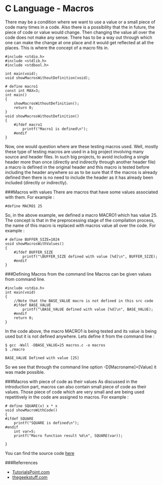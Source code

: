 C Language - Macros
=====================
There may be a condition where we want to use a value or a small piece of code many times in a code. Also there is a possibility that the in future, the piece of code or value would change. Then changing the value all over the code does not make any sense. There has to be a way out through which one can make the change at one place and it would get reflected at all the places. This is where the concept of a macro fits in.

```
#include <stdio.h>
#include <stdlib.h>
#include <stdbool.h>

int main(void);
void showMacrosWithoutDefinition(void);

# define macro1
const int MAX=3;
int main()
{
    showMacrosWithoutDefinition();
    return 0;
}
void showMacrosWithoutDefinition()
{
    #ifdef macro1
        printf("Macro1 is defined\n");
    #endif
}
```
Now, one would question where are these testing macros used. Well, mostly these type of testing macros are used in a big project involving many source and header files. In such big projects, to avoid including a single header more than once (directly and indirectly through another header file) a macro is defined in the original header and this macro is tested before including the header anywhere so as to be sure that if the macros is already defined then there is no need to include the header as it has already been included (directly or indirectly).

###Macros with values
There are macros that have some values associated with them. For example :
```
#define MACRO1 25
```
So, in the above example, we defined a macro MACRO1 which has value 25. The concept is that in the preprocessing stage of the compilation process, the name of this macro is replaced with macros value all over the code. For example :

```
# define BUFFER_SIZE=1024
void showMacrosWithValues()
{
    #ifdef BUFFER_SIZE
        printf("\BUFFER_SIZE defined with value [%d]\n", BUFFER_SIZE);
    #endif
}
```

###Defining Macros from the command line
Macros can be given values from command line.
```
#include <stdio.h>
int main(void)
{
    //Note that the BASE_VALUE macro is not defined in this src code
    #ifdef BASE_VALUE
        printf("\BASE_VALUE defined with value [%d]\n", BASE_VALUE);
    #endif
    return 0;
}
```
In the code above, the macro MACRO1 is being tested and its value is being used but it is not defined anywhere. Lets define it from the command line :
```
$ gcc -Wall -DBASE_VALUE=25 macros.c -o macros
$ ./macro

BASE_VALUE Defined with value [25]
```
So we see that through the command line option -D[Macroname]=[Value] it was made possible.

###Macros with piece of code as their values
As discussed in the introduction part, macros can also contain small piece of code as their values. Those piece of code which are very small and are being used repetitively in the code are assigned to macros. For example :

```
# define SQUARE(x) x * x
void showMacroWithCode()
{
#ifdef SQUARE
    printf("SQUARE is defined\n");
#endif
    int var=5;
    printf("Macro function result %d\n", SQUARE(var));
    
}
```

You can find the source code [here](https://github.com/dineshappavoo/ctgi/blob/master/src/com/ctgi/google/languages/c/code/macros.c)
  
###Referrences

* [TutorialsPoint.com](http://www.tutorialspoint.com/cprogramming/c_pointers.htm)
* [thegeekstuff.com](http://www.thegeekstuff.com/2012/05/c-macros/)

